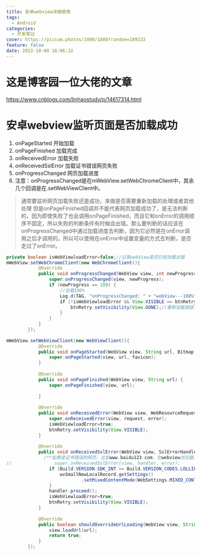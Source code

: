 ```yaml
---
title: 安卓webview详细使用
tags:
  - Android
categories:
  - 开发笔记
cover: https://picsum.photos/1080/1080?random=189233
feature: false
date: 2022-10-08 16:06:22
---
```

# 这是博客园一位大佬的文章

https://www.cnblogs.com/linhaostudy/p/14617314.html

# 安卓webview监听页面是否加载成功
1. onPageStarted        开始加载
2. onPageFinished       加载完成
3. onReceivedError      加载失败
4. onReceivedSslError   加载证书错误网页失败
5. onProgressChanged    网页加载进度
6. 注意：onProgressChanged是在mWebView.setWebChromeClient中，其余几个回调是在.setWebViewClient中。

> 通常要监听网页加载失败还是成功，来做是否需要重新加载的处理或者其他处理
但是onPageFinished回调并不能代表网页加载成功了，是无法判断的，因为即使失败了也会调用onPageFinished，而且它和onError的调用顺序不固定，所以失败的判断条件有时候会出错。那么要判断的话应该在onProgressChanged中通过加载进度去判断，因为它必然是在onError调用之后才调用的，所以可以使用在onError中设置变量的方式去判断，是否走过了onError。

```Java
private boolean isWebViewloadError=false;//记录webView是否已经加载出错
mWebView.setWebChromeClient(new WebChromeClient(){
            @Override
            public void onProgressChanged(WebView view, int newProgress) {
                super.onProgressChanged(view, newProgress);
                if (newProgress == 100) {
                    //加载100%
                    Log.d(TAG, "onProgressChanged: " + "webView---100%");
                    if (!isWebViewloadError && View.VISIBLE == btnRetry.getVisibility()){
                        btnRetry.setVisibility(View.GONE);//重新加载按钮
                    }
                }
            }
        });
 
mWebView.setWebViewClient(new WebViewClient(){
            @Override
            public void onPageStarted(WebView view, String url, Bitmap favicon) {
                super.onPageStarted(view, url, favicon);
            }
 
            @Override
            public void onPageFinished(WebView view, String url) {
                super.onPageFinished(view, url);
              
            }
 
            @Override
            public void onReceivedError(WebView view, WebResourceRequest request, WebResourceError error) {
                super.onReceivedError(view, request, error);
                isWebViewloadError=true;
                btnRetry.setVisibility(View.VISIBLE);
            }
 
            @Override
            public void onReceivedSslError(WebView view, SslErrorHandler handler, SslError error) {
              /**如果是证书错误的网页，比如www.baidu123.com，在webview浏览器上打开后显示的是空白页面，是不会调用onReceivedError 的，而是调用onReceivedSslError。如果想要实现的话要super注调，因为拦截就是在super里做的。*/
//                super.onReceivedSslError(view, handler, error);
                if (Build.VERSION.SDK_INT >= Build.VERSION_CODES.LOLLIPOP) {
                    wvSmallNewLocalRecord.getSettings()
                            .setMixedContentMode(WebSettings.MIXED_CONTENT_ALWAYS_ALLOW);
                }
                handler.proceed();
                isWebViewloadError=true;
                btnRetry.setVisibility(View.VISIBLE);
            }
 
            @Override
            public boolean shouldOverrideUrlLoading(WebView view, String url) {
                view.loadUrl(url);
                return true;
            }
        });
```